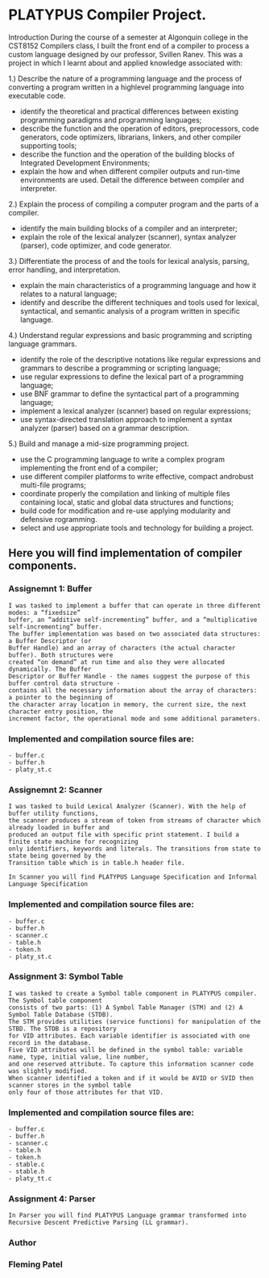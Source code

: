 # PLATYPUS Compiler Project.

Introduction During the course of a semester at Algonquin college in the CST8152 Compilers class, I built the front end of a compiler to process a custom language designed by our professor, Svillen Ranev. This was a project in which I learnt about and applied knowledge associated with:

1.) Describe the nature of a programming language and the process of converting a program written in a highlevel
    programming language into executable code.
  - identify the theoretical and practical differences between existing programming paradigms and
    programming languages;
  - describe the function and the operation of editors, preprocessors, code generators, code optimizers,
    librarians, linkers, and other compiler supporting tools;
  - describe the function and the operation of the building blocks of Integrated Development Environments;
  - explain the how and when different compiler outputs and run-time environments are used. Detail the
    difference between compiler and interpreter.
    
2.) Explain the process of compiling a computer program and the parts of a compiler.
  - identify the main building blocks of a compiler and an interpreter;
  - explain the role of the lexical analyzer (scanner), syntax analyzer (parser), code optimizer, and code
    generator.
    
3.) Differentiate the process of and the tools for lexical analysis, parsing, error handling, and interpretation.
  - explain the main characteristics of a programming language and how it relates to a natural language;
  - identify and describe the different techniques and tools used for lexical, syntactical, and semantic analysis
    of a program written in specific language.
    
4.) Understand regular expressions and basic programming and scripting language grammars.
  - identify the role of the descriptive notations like regular expressions and grammars to describe a
    programming or scripting language;
  - use regular expressions to define the lexical part of a programming language;
  - use BNF grammar to define the syntactical part of a programming language;
  - implement a lexical analyzer (scanner) based on regular expressions;
  - use syntax-directed translation approach to implement a syntax analyzer (parser) based on a grammar
    description.
    
5.) Build and manage a mid-size programming project.
  - use the C programming language to write a complex program implementing the front end of a compiler;
  - use different compiler platforms to write effective, compact androbust multi-file programs;
  - coordinate properly the compilation and linking of multiple files containing local, static and global data
    structures and functions;
  - build code for modification and re-use applying modularity and defensive rogramming.
  - select and use appropriate tools and technology for building a project.

## Here you will find implementation of compiler components.

### Assignemnt 1: Buffer
    I was tasked to implement a buffer that can operate in three different modes: a “fixedsize”
    buffer, an “additive self-incrementing” buffer, and a “multiplicative self-incrementing” buffer.
    The buffer implementation was based on two associated data structures: a Buffer Descriptor (or
    Buffer Handle) and an array of characters (the actual character buffer). Both structures were
    created “on demand” at run time and also they were allocated dynamically. The Buffer
    Descriptor or Buffer Handle - the names suggest the purpose of this buffer control data structure -
    contains all the necessary information about the array of characters: a pointer to the beginning of
    the character array location in memory, the current size, the next character entry position, the
    increment factor, the operational mode and some additional parameters.
    
### Implemented and compilation source files are:
    - buffer.c
    - buffer.h
    - platy_st.c
 
### Assignemnt 2: Scanner
    I was tasked to build Lexical Analyzer (Scanner). With the help of buffer utility functions, 
    the scanner produces a stream of token from streams of character which already loaded in buffer and 
    produced an output file with specific print statement. I build a finite state machine for recognizing 
    only identifiers, keywords and literals. The transitions from state to state being governed by the 
    Transition table which is in table.h header file.
    
    In Scanner you will find PLATYPUS Language Specification and Informal Language Specification
    
### Implemented and compilation source files are:
    - buffer.c
    - buffer.h
    - scanner.c
    - table.h
    - token.h
    - platy_st.c
 
### Assignment 3: Symbol Table
    I was tasked to create a Symbol table component in PLATYPUS compiler. The Symbol table component 
    consists of two parts: (1) A Symbol Table Manager (STM) and (2) A Symbol Table Database (STDB).
    The STM provides utilities (service functions) for manipulation of the STBD. The STDB is a repository 
    for VID attributes. Each variable identifier is associated with one record in the database. 
    Five VID attributes will be defined in the symbol table: variable name, type, initial value, line number,
    and one reserved attribute. To capture this information scanner code was slightly modified. 
    When scanner identified a token and if it would be AVID or SVID then scanner stores in the symbol table 
    only four of those attributes for that VID.
    
### Implemented and compilation source files are:
    - buffer.c
    - buffer.h
    - scanner.c
    - table.h
    - token.h
    - stable.c
    - stable.h
    - platy_tt.c
    
### Assignment 4: Parser

    In Parser you will find PLATYPUS Language grammar transformed into Recursive Descent Predictive Parsing (LL grammar).

### Author

### Fleming Patel
